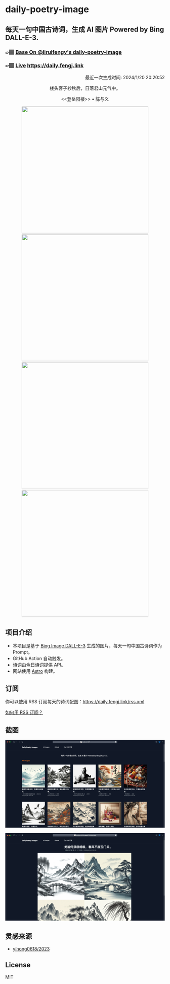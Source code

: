 
# daily-poetry-image

## 每天一句中国古诗词，生成 AI 图片 Powered by Bing DALL-E-3.

### 👉🏽 [Base On @liruifengv's daily-poetry-image](https://github.com/liruifengv/daily-poetry-image)

### 👉🏽 [Live](https://daily.fengj.link) https://daily.fengj.link

<p align="right">
  最近一次生成时间: 2024/1/20 20:20:52
</p>
<p align="center">
楼头客子杪秋后，日落君山元气中。
</p>
<p align="center">
<<登岳阳楼>> • 陈与义
</p>
<p align="center">
<img src="https://tse4.mm.bing.net/th/id/OIG.MCCnjof2EypXGPkkMBXh" height="400" width="400" />
<img src="https://tse2.mm.bing.net/th/id/OIG.6wbf_lDJoAgJKEAwTztO" height="400" width="400" />
<img src="https://tse3.mm.bing.net/th/id/OIG.R8xbiRQ2J5BdWfHDXT9Z" height="400" width="400" />
<img src="https://tse3.mm.bing.net/th/id/OIG.YYQ0w1QduavJl4k_Tu4x" height="400" width="400" />
</p>

## 项目介绍

-   本项目是基于 [Bing Image DALL-E-3](https://www.bing.com/images/create) 生成的图片，每天一句中国古诗词作为 Prompt。
-   GitHub Action 自动触发。
-   诗词由[今日诗词](https://www.jinrishici.com/)提供 API。
-   网站使用 [Astro](https://astro.build) 构建。

## 订阅

你可以使用 RSS 订阅每天的诗词配图：https://daily.fengj.link/rss.xml

[如何用 RSS 订阅？](https://zhuanlan.zhihu.com/p/55026716)

## 截图

![图片列表](./screenshots/Snipaste_2023-12-28_21-00-26.png)

![图片详情](./screenshots/Snipaste_2023-12-28_21-00-53.png)

## 灵感来源

-   [yihong0618/2023](https://github.com/yihong0618/2023)

## License

MIT
